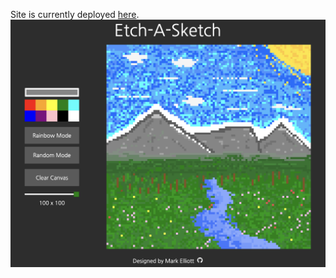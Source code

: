 Site is currently deployed [here](https://mark-elliott5.github.io/Etch-a-Sketch/).
![Etch-A-Sketch](images/EtchASketch.png)
